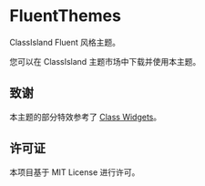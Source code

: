 # FluentThemes

ClassIsland Fluent 风格主题。

您可以在 ClassIsland 主题市场中下载并使用本主题。

## 致谢

本主题的部分特效参考了 [Class Widgets](http://github.com/Class-Widgets/Class-Widgets/)。

## 许可证

本项目基于 MIT License 进行许可。
